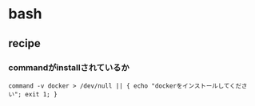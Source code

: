 # bash

## recipe

### commandがinstallされているか

```
command -v docker > /dev/null || { echo "dockerをインストールしてください"; exit 1; }
```
